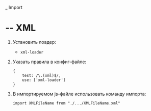 \_ Import

# -- XML

1. Установить лоадер:
   - `xml-loader`
1. Указать правила в конфиг-файле:

   ```
   {
       test: /\.(xml)$/,
       use: ['xml-loader']
   }
   ```

1. В импортируемом js-файле использовать команду импорта:

   ```
   import XMLFileName from "./.../XMLFileName.xml"
   ```
